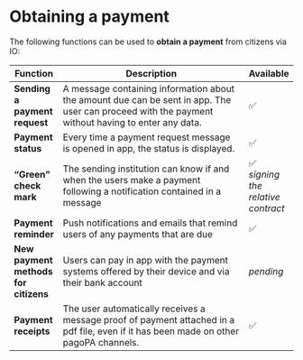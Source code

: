 # Obtaining a payment

The following functions can be used to **obtain a payment** from citizens via IO: 

<table><thead><tr><th>Function</th><th width="385.3333333333333">Description</th><th>Available</th></tr></thead><tbody><tr><td><strong>Sending a payment request</strong></td><td>A message containing information about the amount due can be sent in app. The user can proceed with the payment without having to enter any data.</td><td>✅</td></tr><tr><td><strong>Payment status</strong></td><td>Every time a payment request message is opened in app, the status is displayed.</td><td>✅</td></tr><tr><td><strong>&ldquo;Green&rdquo; check mark</strong></td><td>The sending institution can know if and when the users make a payment following a notification contained in a message</td><td>✅ <em>signing the relative contract</em></td></tr><tr><td><strong>Payment reminder</strong></td><td>Push notifications and emails that remind users of any payments that are due</td><td>✅</td></tr><tr><td><strong>New payment methods for citizens</strong></td><td>Users can pay in app with the payment systems offered by their device and via their bank account</td><td><em>pending</em></td></tr><tr><td><strong>Payment receipts</strong></td><td>The user automatically receives a message proof of payment attached in a pdf file, even if it has been made on other pagoPA channels.</td><td>✅</td></tr></tbody></table>

